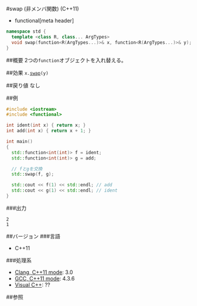 #swap (非メンバ関数) (C++11)
* functional[meta header]

```cpp
namespace std {
  template <class R, class... ArgTypes>
  void swap(function<R(ArgTypes...)>& x, function<R(ArgTypes...)>& y);
}
```

##概要
2つの`function`オブジェクトを入れ替える。


##効果
`x.`[`swap`](./swap.md)`(y)`


##戻り値
なし


##例
```cpp
#include <iostream>
#include <functional>

int ident(int x) { return x; }
int add(int x) { return x + 1; }

int main()
{
  std::function<int(int)> f = ident;
  std::function<int(int)> g = add;

  // fとgを交換
  std::swap(f, g);

  std::cout << f(1) << std::endl; // add
  std::cout << g(1) << std::endl; // ident
}
```

###出力
```
2
1
```


##バージョン
###言語
- C++11


###処理系
- [Clang, C++11 mode](/implementation.md#clang): 3.0
- [GCC, C++11 mode](/implementation.md#gcc): 4.3.6
- [Visual C++](/implementation.md#visual_cpp): ??


##参照

